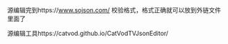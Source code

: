 源编辑完到https://www.sojson.com/ 校验格式，格式正确就可以放到外链文件里面了

源编辑工具https://catvod.github.io/CatVodTVJsonEditor/
